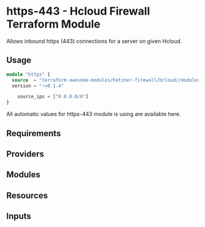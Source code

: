 # https-443 - Hcloud Firewall Terraform Module

Allows inbound https (443) connections for a server on given Hcloud.

## Usage

``` terraform
module "https" {
  source  = "terraform-awesome-modules/hetzner-firewall/hcloud//modules/https-443"
  version = "~>0.1.4"

    source_ips = ["0.0.0.0/0"]
}

```

All automatic values for https-443 module is using are available here.

## Requirements

## Providers

## Modules

## Resources

## Inputs